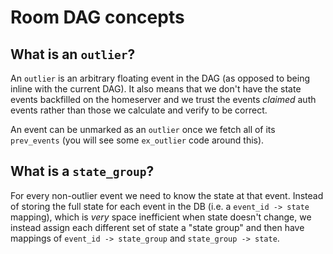 # Room DAG concepts

## What is an `outlier`?

An `outlier` is an arbitrary floating event in the DAG (as opposed to being
inline with the current DAG). It also means that we don't have the state events
backfilled on the homeserver and we trust the events *claimed* auth events rather
than those we calculate and verify to be correct. 

An event can be unmarked as an `outlier` once we fetch all of its `prev_events` (you will see some `ex_outlier` code around this).


## What is a `state_group`?

For every non-outlier event we need to know the state at that event. Instead of storing the full state for each event in the DB (i.e. a `event_id -> state` mapping), which is *very* space inefficient when state doesn't change, we instead assign each different set of state a "state group" and then have mappings of `event_id -> state_group` and `state_group -> state`.


